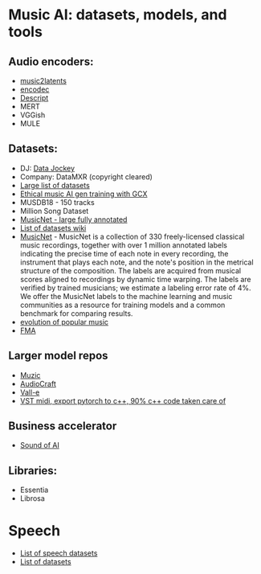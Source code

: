 
# Music AI: datasets, models, and tools


## Audio encoders:
- [music2latents](https://github.com/SonyCSLParis/music2latent)
- [encodec](https://audiocraft.metademolab.com/encodec.html)
- [Descript](https://github.com/descriptinc/descript-audio-codec)
- MERT
- VGGish
- MULE


## Datasets: 
- DJ: [Data Jockey](https://github.com/GeorgeMcIntire/DataJockey)
- Company: DataMXR (copyright cleared)
- [Large list of datasets](https://github.com/Yuan-ManX/ai-audio-datasets-list)
- [Ethical music AI gen training with GCX](https://medium.com/platform-stream/future-proofing-generative-music-global-copyright-exchange-unveils-new-clean-catalog-for-ethical-1046b215b730)
- MUSDB18 - 150 tracks
- Million Song Dataset
- [MusicNet - large fully annotated](https://academictorrents.com/details/d2b2ae5e3ec4fd475d6e4c517d4c8752a7aa8455)
- [List of datasets wiki](https://github.com/Yuan-ManX/ai-audio-datasets-list)
- [MusicNet](https://zenodo.org/record/5120004#.Y56UPnZBw7d) - MusicNet is a collection of 330 freely-licensed classical music recordings, together with over 1 million annotated labels indicating the precise time of each note in every recording, the instrument that plays each note, and the note's position in the metrical structure of the composition. The labels are acquired from musical scores aligned to recordings by dynamic time warping. The labels are verified by trained musicians; we estimate a labeling error rate of 4%. We offer the MusicNet labels to the machine learning and music communities as a resource for training models and a common benchmark for comparing results.
- [evolution of popular music](https://figshare.com/articles/dataset/Main_Dataset_for_Evolution_of_Popular_Music_USA_1960_2010_/1309953)
- [FMA](https://github.com/mdeff/fma)



## Larger model repos
- [Muzic](https://github.com/microsoft/muzic)
- [AudioCraft](https://github.com/facebookresearch/audiocraft)
- [Vall-e](https://newatlas.com/technology/microsoft-vall-e-speech-synthesis/)
- [VST midi, export pytorch to c++, 90% c++ code taken care of](https://github.com/QosmoInc/neutone_sdk/tree/neutone_midi)



## Business accelerator
- [Sound of AI](https://thesoundofai.com/accelerator.html#about)


## Libraries: 
- Essentia
- Librosa

# Speech
- [List of speech datasets](https://huggingface.co/blog/audio-datasets)
- [List of datasets](https://github.com/Yuan-ManX/ai-audio-datasets-list)
